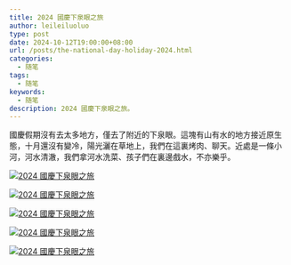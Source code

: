 ```yaml
---
title: 2024 國慶下泉眼之旅
author: leileiluoluo
type: post
date: 2024-10-12T19:00:00+08:00
url: /posts/the-national-day-holiday-2024.html
categories:
  - 随笔
tags:
  - 随笔
keywords:
  - 随笔
description: 2024 國慶下泉眼之旅。
---
```


國慶假期沒有去太多地方，僅去了附近的下泉眼。這塊有山有水的地方接近原生態，十月還沒有變冷，陽光灑在草地上，我們在這裏烤肉、聊天。近處是一條小河，河水清澈，我們拿河水洗菜、孩子們在裏邊戲水，不亦樂乎。

[![2024 國慶下泉眼之旅](https://leileiluoluo.github.io/static/images/uploads/2024/10/the-national-day-holiday-2024-1.jpg)](https://raw.githubusercontent.com/leileiluoluo/blog-images/main/2024/the-national-day-holiday-2024-1.jpg)

[![2024 國慶下泉眼之旅](https://leileiluoluo.github.io/static/images/uploads/2024/10/the-national-day-holiday-2024-2.jpg)](https://raw.githubusercontent.com/leileiluoluo/blog-images/main/2024/the-national-day-holiday-2024-2.jpg)

[![2024 國慶下泉眼之旅](https://leileiluoluo.github.io/static/images/uploads/2024/10/the-national-day-holiday-2024-3.jpg)](https://raw.githubusercontent.com/leileiluoluo/blog-images/main/2024/the-national-day-holiday-2024-3.jpg)

[![2024 國慶下泉眼之旅](https://leileiluoluo.github.io/static/images/uploads/2024/10/the-national-day-holiday-2024-4.jpg)](https://raw.githubusercontent.com/leileiluoluo/blog-images/main/2024/the-national-day-holiday-2024-4.jpg)

[![2024 國慶下泉眼之旅](https://leileiluoluo.github.io/static/images/uploads/2024/10/the-national-day-holiday-2024-5.jpg)](https://raw.githubusercontent.com/leileiluoluo/blog-images/main/2024/the-national-day-holiday-2024-5.jpg)
